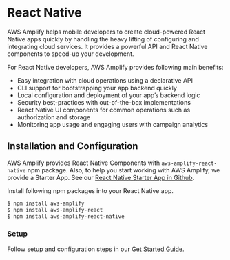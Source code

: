 ---
---

# React Native

AWS Amplify helps mobile developers to create cloud-powered React Native apps quickly by handling the heavy lifting of configuring and integrating cloud services. It provides a powerful API and React Native components to speed-up your development.

For React Native developers, AWS Amplify provides following main benefits:
- Easy integration with cloud operations using a declarative API
- CLI support for bootstrapping your app backend quickly
- Local configuration and deployment of your app’s backend logic
- Security best-practices with out-of-the-box implementations
- React Native UI components for common operations such as authorization and storage
- Monitoring app usage and engaging users with campaign analytics

## Installation and Configuration

AWS Amplify provides React Native Components with `aws-amplify-react-native` npm package. Also, to help you start working with AWS Amplify, we provide a Starter App.  See our [React Native Starter App in Github](https://github.com/awslabs/aws-mobile-react-native-starter).

Install following npm packages into your React Native app.

```bash
$ npm install aws-amplify
$ npm install aws-amplify-react
$ npm install aws-amplify-react-native
```

### Setup

Follow setup and configuration steps in our [Get Started Guide](https://aws-amplify.github.io/amplify-js/docs/js/start?platform=react-native).

 
